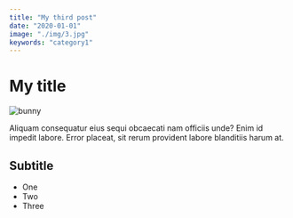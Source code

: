 ```yaml
---
title: "My third post"
date: "2020-01-01"
image: "./img/3.jpg"
keywords: "category1"
---
```


# My title

![bunny](./bunny.jpg)

Aliquam consequatur eius sequi obcaecati nam officiis unde? Enim id impedit labore. Error placeat, sit rerum provident labore blanditiis harum at.

## Subtitle

- One
- Two
- Three